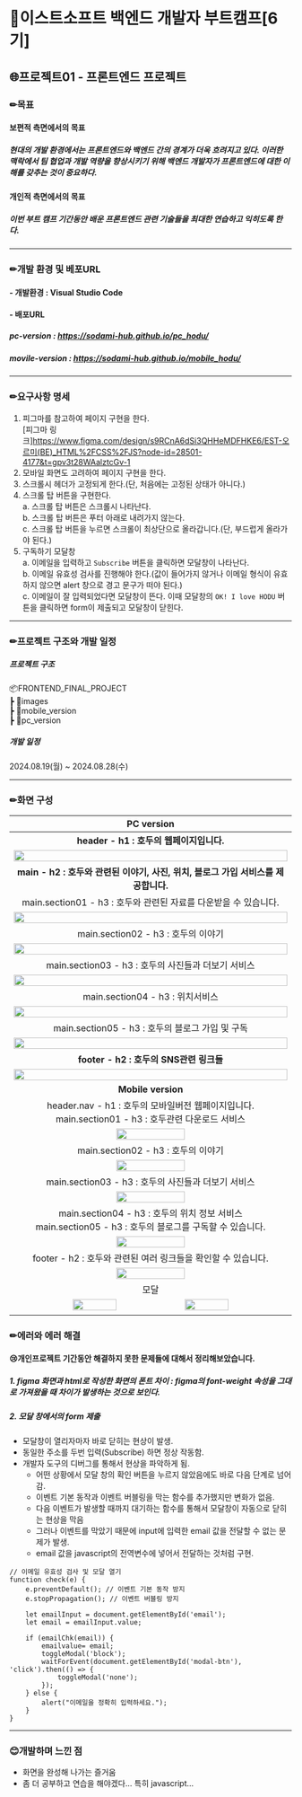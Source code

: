 # 🤗이스트소프트 백엔드 개발자 부트캠프[6기]
## 🌐프로젝트01 - 프론트엔드 프로젝트

### ✏목표
#### 보편적 측면에서의 목표
##### 현대의 개발 환경에서는 프론트엔드와 백엔드 간의 경계가 더욱 흐려지고 있다. 이러한 맥락에서 팀 협업과 개발 역량을 향상시키기 위해 백엔드 개발자가 프론트엔드에 대한 이해를 갖추는 것이 중요하다.

#### 개인적 측면에서의 목표
##### 이번 부트 캠프 기간동안 배운 프론트엔드 관련 기술들을 최대한 연습하고 익히도록 한다.

-------------------------------------------
### ✏개발 환경 및 베포URL
#### - 개발환경 : Visual Studio Code
#### - 배포URL
##### pc-version : <https://sodami-hub.github.io/pc_hodu/>
##### movile-version : <https://sodami-hub.github.io/mobile_hodu/>
-------------------------------------------
### ✏요구사항 명세
1. 피그마를 참고하여 페이지 구현을 한다.<br> [피그마 링크]<https://www.figma.com/design/s9RCnA6dSi3QHHeMDFHKE6/EST-오르미(BE)_HTML%2FCSS%2FJS?node-id=28501-4177&t=gpv3t28WAalztcGv-1>
2. 모바일 화면도 고려하여 페이지 구현을 한다.
3. 스크롤시 헤더가 고정되게 한다.(단, 처음에는 고정된 상태가 아니다.)
4. 스크롤 탑 버튼을 구현한다.<br>
  a. 스크롤 탑 버튼은 스크롤시 나타난다.<br>
  b. 스크롤 탑 버튼은 푸터 아래로 내려가지 않는다.<br>
  c. 스크롤 탑 버튼을 누르면 스크롤이 최상단으로 올라갑니다.(단, 부드럽게 올라가야 된다.)<br>
5. 구독하기 모달창<br>
  a. 이메일을 입력하고 ```Subscribe``` 버튼을 클릭하면 모달창이 나타난다.<br>
  b. 이메일 유효성 검사를 진행해야 한다.(값이 들어가지 않거나 이메일 형식이 유효하지 않으면 alert 창으로 경고 문구가 떠야 된다.)<br>
  c. 이메일이 잘 입력되었다면 모달창이 뜬다. 이때 모달창의 ```OK! I love HODU``` 버튼을 클릭하면 form이 제출되고 모달창이 닫힌다.

-------------------------------------------
### ✏프로젝트 구조와 개발 일정
##### 프로젝트 구조
📦FRONTEND_FINAL_PROJECT  
 ┣ 📂images  
 ┣ 📂mobile_version<br> 
 ┣ 📂pc_version

##### 개발 일정
 2024.08.19(월) ~ 2024.08.28(수)

-------------------------------------------
### ✏화면 구성<br>

| PC version |
| :---: |
| **header - h1 : 호두의 웹페이지입니다.** |
| <img src="./images/pc-header.gif" width="100%"> |
| **main - h2 : 호두와 관련된 이야기, 사진, 위치, 블로그 가입 서비스를 제공합니다.** |
| main.section01 - h3 : 호두와 관련된 자료를 다운받을 수 있습니다.|
| <img src="./images/pc-main_section01.gif" width="100%"> |
| main.section02 - h3 : 호두의 이야기 |
| <img src="./images/pc-main_section02.gif" width="100%"> |
| main.section03 - h3 : 호두의 사진들과 더보기 서비스 |
| <img src="./images/pc-main_section03.gif" width="100%"> |
| main.section04 - h3 : 위치서비스 |
| <img src="./images/pc-main_section04.gif" width="100%"> |
| main.section05 - h3 : 호두의 블로그 가입 및 구독 |
| <img src="./images/pc-main_section05.gif" width="100%"> |
| **footer - h2 : 호두의 SNS관련 링크들** |
| <img src="./images/pc-footer.gif" width="100%"> |
| **Mobile version** |
| header.nav - h1 : 호두의 모바일버전 웹페이지입니다.<br>main.section01 - h3 : 호두관련 다운로드 서비스 |
| <img src="./images/mobile-header_main-sec01.gif" width="50%"> |
| main.section02 - h3 : 호두의 이야기 |
| <img src="./images/mobile-main_section02.gif" width="50%"> |
| main.section03 - h3 : 호두의 사진들과 더보기 서비스 |
| <img src="./images/mobile-main_section03.gif" width="50%"> |
| main.section04 - h3 : 호두의 위치 정보 서비스<br>main.section05 -  h3 : 호두의 블로그를 구독할 수 있습니다. |
| <img src="./images/mobile-main_section04_05.gif" width="50%"> |
| footer - h2 : 호두와 관련된 여러 링크들을 확인할 수 있습니다. |
| <img src="./images/mobile-footer.gif" width="50%"> |
| 모달 |
| <img src="./images/pc-modal.gif" width="40%"> <img src="./images/mobile-modal.gif" width="40%"> |



### ✏에러와 에러 해결
#### 😢개인프로젝트 기간동안 해결하지 못한 문제들에 대해서 정리해보았습니다.
##### 1. figma 화면과 html로 작성한 화면의 폰트 차이 : figma의 font-weight 속성을 그대로 가져왔을 때 차이가 발생하는 것으로 보인다.
##### 2. 모달 창에서의 form 제출
- 모달창이 열리자마자 바로 닫히는 현상이 발생.
- 동일한 주소를 두번 입력(Subscribe) 하면 정상 작동함.
- 개발자 도구의 디버그를 통해서 현상을 파악하게 됨.
    - 어떤 상황에서 모달 창의 확인 버튼을 누르지 않았음에도 바로 다음 단계로 넘어감.
    - 이벤트 기본 동작과 이벤트 버블링을 막는 함수를 추가했지만 변화가 없음.
    - 다음 이벤트가 발생할 때까지 대기하는 함수를 통해서 모달창이 자동으로 닫히는 현상을 막음
    - 그러나 이벤트를 막았기 때문에 input에 입력한 email 값을 전달할 수 없는 문제가 발생.
    - email 값을 javascript의 전역변수에 넣어서 전달하는 것처럼 구현.
``` 
// 이메일 유효성 검사 및 모달 열기
function check(e) {
    e.preventDefault(); // 이벤트 기본 동작 방지
    e.stopPropagation(); // 이벤트 버블링 방지

    let emailInput = document.getElementById('email');
    let email = emailInput.value;

    if (emailChk(email)) {  
        emailvalue= email;  
        toggleModal('block');
        waitForEvent(document.getElementById('modal-btn'), 'click').then(() => {
            toggleModal('none');
        });
    } else {
        alert("이메일을 정확히 입력하세요.");
    }
}
```

-------------------------------------------
### 😊개발하며 느낀 점
- 화면을 완성해 나가는 즐거움
- 좀 더 공부하고 연습을 해야겠다... 특히 javascript...
